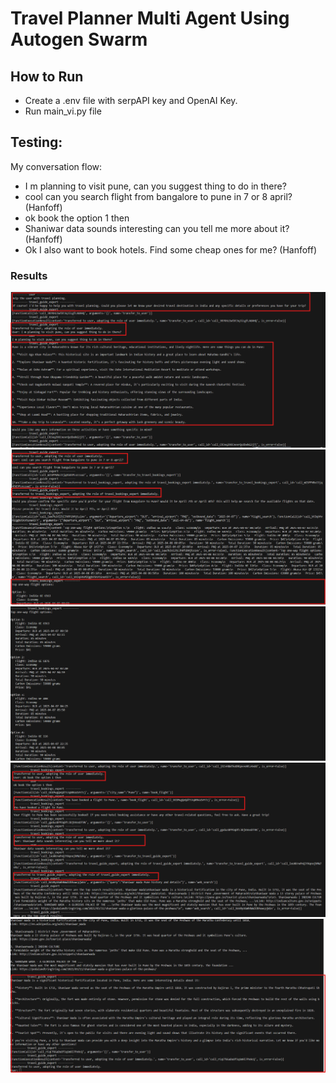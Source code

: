 # Travel Planner Multi Agent Using Autogen Swarm

## How to Run

- Create a .env file with serpAPI key and OpenAI Key.
- Run main_vi.py file


## Testing:
My conversation flow:
- I m planning to visit pune, can you suggest thing to do in there?
- cool can you search flight from bangalore to pune in 7 or 8 april?   (Hanfoff)
- ok book the option 1 then
- Shaniwar data sounds interesting can you tell me more about it?      (Hanfoff)
- Ok I also want to book hotels. Find some cheap ones for me?          (Hanfoff)

### Results
![Test Image](https://raw.githubusercontent.com/utkarshx27/travel-planner-multi-agent-using-autogen-swarm/690f601ba506281454903b260ce19ee22f47d371/testing/1.png)
![Test Image](https://raw.githubusercontent.com/utkarshx27/travel-planner-multi-agent-using-autogen-swarm/690f601ba506281454903b260ce19ee22f47d371/testing/2.png)
![Test Image](https://raw.githubusercontent.com/utkarshx27/travel-planner-multi-agent-using-autogen-swarm/690f601ba506281454903b260ce19ee22f47d371/testing/3.png)
![Test Image](https://raw.githubusercontent.com/utkarshx27/travel-planner-multi-agent-using-autogen-swarm/690f601ba506281454903b260ce19ee22f47d371/testing/4.png)
![Test Image](https://raw.githubusercontent.com/utkarshx27/travel-planner-multi-agent-using-autogen-swarm/690f601ba506281454903b260ce19ee22f47d371/testing/5.png)
